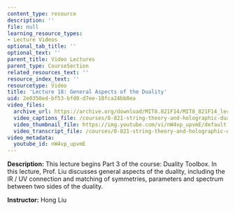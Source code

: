 ```yaml
---
content_type: resource
description: ''
file: null
learning_resource_types:
- Lecture Videos
optional_tab_title: ''
optional_text: ''
parent_title: Video Lectures
parent_type: CourseSection
related_resources_text: ''
resource_index_text: ''
resourcetype: Video
title: 'Lecture 18: General Aspects of the Duality'
uid: 2e0350ed-bf53-bfd0-d7ee-10fca24bb8ea
video_files:
  archive_url: https://archive.org/download/MIT8.821F14/MIT8_821F14_lec18_300k.mp4
  video_captions_file: /courses/8-821-string-theory-and-holographic-duality-fall-2014/5efe83c615125208b0431a1c53955d66_nW4vp_upvmE.vtt
  video_thumbnail_file: https://img.youtube.com/vi/nW4vp_upvmE/default.jpg
  video_transcript_file: /courses/8-821-string-theory-and-holographic-duality-fall-2014/40e27f6caf5ea0bf77a3e8f63319f714_nW4vp_upvmE.pdf
video_metadata:
  youtube_id: nW4vp_upvmE
---
```


**Description:** This lecture begins Part 3 of the course: Duality Toolbox. In this lecture, Prof. Liu discusses general aspects of the duality, including the IR / UV connection and matching of symmetries, parameters and spectrum between two sides of the duality.

**Instructor:** Hong Liu